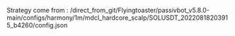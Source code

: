 Strategy come from : /direct_from_git/Flyingtoaster/passivbot_v5.8.0-main/configs/harmony/1m/mdcl_hardcore_scalp/SOLUSDT_20220818203915_b4260/config.json